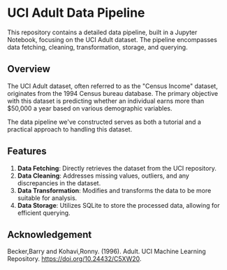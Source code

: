 # UCI Adult Data Pipeline

This repository contains a detailed data pipeline, built in a Jupyter Notebook, focusing on the UCI Adult dataset. The pipeline encompasses data fetching, cleaning, transformation, storage, and querying.

## Overview

The UCI Adult dataset, often referred to as the "Census Income" dataset, originates from the 1994 Census bureau database. The primary objective with this dataset is predicting whether an individual earns more than $50,000 a year based on various demographic variables.

The data pipeline we've constructed serves as both a tutorial and a practical approach to handling this dataset.

## Features

1. **Data Fetching**: Directly retrieves the dataset from the UCI repository.
2. **Data Cleaning**: Addresses missing values, outliers, and any discrepancies in the dataset.
3. **Data Transformation**: Modifies and transforms the data to be more suitable for analysis.
4. **Data Storage**: Utilizes SQLite to store the processed data, allowing for efficient querying.


## Acknowledgement
Becker,Barry and Kohavi,Ronny. (1996). Adult. UCI Machine Learning Repository. https://doi.org/10.24432/C5XW20.